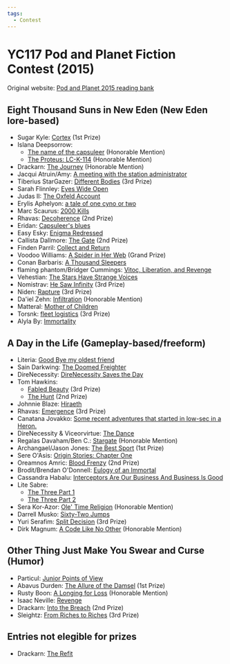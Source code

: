 ```yaml
---
tags:
  - Contest
---
```


# YC117 Pod and Planet Fiction Contest (2015)

Original website: [Pod and Planet 2015 reading bank](https://podandplanet.wixsite.com/podandplanet/copy-of-contest-entries)

## Eight Thousand Suns in New Eden (New Eden lore-based)

- Sugar Kyle: [Cortex](../authors/sugarkyle/cortex.md) (1st Prize)
- Islana Deepsorrow:
    - [The name of the capsuleer](../authors/islanadeepsorrow/thenameofthecapsuleer.md) (Honorable Mention)
    - [The Proteus: LC-K-114](../authors/islanadeepsorrow/theproteuslck114.md) (Honorable Mention)
- Drackarn: [The Journey](../authors/drackarn/thejourney.md) (Honorable Mention)
- Jacqui Atruin/Amy: [A meeting with the station administrator](../authors/miscauthors/ameetingwiththestationadministrator.md)
- Tiberius StarGazer: [Different Bodies](../authors/miscauthors/differentbodies.md) (3rd Prize)
- Sarah Flinnley: [Eyes Wide Open](../authors/sarahflinnley/eyeswideopen.md)
- Judas II: [The Oxfeld Account](../authors/miscauthors/theoxfeldaccount.md)
- Erylis Aphelyon: [a tale of one cyno or two](../authors/miscauthors/ataleofonecynoortwo.md)
- Marc Scaurus: [2000 Kills](../authors/miscauthors/marcscaurus_2000kills.md)
- Rhavas: [Decoherence](../authors/rhavas/decoherence.md) (2nd Prize)
- Eridan: [Capsuleer's blues](../authors/miscauthors/capsuleersblues.md)
- Easy Esky: [Enigma Redressed](../authors/miscauthors/enigmaredressed.md)
- Callista Dallmore: [The Gate](../authors/callistadallmore/callistadallmore_thegate.md) (2nd Prize)
- Finden Parril: [Collect and Return](../authors/miscauthors/collectandreturn.md)
- Voodoo Williams: [A Spider in Her Web](../authors/voodoowilliams/aspiderinherweb.md) (Grand Prize)
- Conan Barbaris: [A Thousand Sleepers](../authors/miscauthors/athousandsleepers.md)
- flaming phantom/Bridger Cummings: [Vitoc, Liberation, and Revenge](../authors/miscauthors/vitocliberationandrevenge.md)
- Vehestian: [The Stars Have Strange Voices](../authors/vehestian/thestarshavestrangevoices.md)
- Nomistrav: [He Saw Infinity](../authors/nomistrav.md/hesawinfinity.md) (3rd Prize)
- Niden: [Rapture](../authors/miscauthors/niden_rapture.md) (3rd Prize)
- Da'iel Zehn: [Infiltration](../authors/daielzehn/infiltration.md) (Honorable Mention)
- Matteral: [Mother of Children](../authors/miscauthors/matteral_motherofchildren.md)
- Torsnk: [fleet logistics](../authors/miscauthors/torsnk_fleetlogistics.md) (3rd Prize)
- Alyla By: [Immortality](../authors/miscauthors/alylaby_immortality.md)

## A Day in the Life (Gameplay-based/freeform)

- Literia: [Good Bye my oldest friend](../authors/literia/goodbyemyoldestfriend.md)
- Sain Darkwing: [The Doomed Freighter](../authors/miscauthors/thedoomedfreighter.md)
- DireNecessity: [DireNecessity Saves the Day](../authors/direnecessity/direnecessitysavestheday.md)
- Tom Hawkins:
    - [Fabled Beauty](../authors/tomhawkins/fabledbeauty.md) (3rd Prize)
    - [The Hunt](../authors/tomhawkins/thehunt.md) (2nd Prize)
- Johnnie Blaze: [Hiraeth](../authors/miscauthors/hiraeth.md)
- Rhavas: [Emergence](../authors/rhavas/emergence.md) (3rd Prize)
- Canatana Jovakko: [Some recent adventures that started in low-sec in a Heron.](../authors/miscauthors/somerecentadventuresthatstartedinlowsecinaheron.md)
- DireNecessity & Viceorvirtue: [The Dance](../authors/direnecessity/thedance.md)
- Regalas Davaham/Ben C.: [Stargate](../authors/miscauthors/regalasdavaham_stargate.md) (Honorable Mention)
- Archangael/Jason Jones: [The Best Sport](../authors/miscauthors/thebestsport.md) (1st Prize)
- Sere O'Asis: [Origin Stories:  Chapter One](../authors/miscauthors/sereoasis_originstorieschapterone.md)
- Oreamnos Amric: [Blood Frenzy](../authors/oreamnosamric/bloodfrenzy.md) (2nd Prize)
- Brodit/Brendan O'Donnell: [Eulogy of an Immortal](../authors/miscauthors/eulogyofanimmortal.md)
- Cassandra Habalu: [Interceptors Are Our Business And Business Is Good](../authors/miscauthors/interceptorsareourbusinessandbusinessisgood.md)
- Lite Sabre:
    - [The Three Part 1](../authors/miscauthors/litesabre_thethree.md#the-three-part-1)
    - [The Three Part 2](../authors/miscauthors/litesabre_thethree.md#the-three-part-2)
- Sera Kor-Azor: [Ole' Time Religion](../authors/miscauthors/oletimereligion.md) (Honorable Mention)
- Darrell Musko: [Sixty-Two Jumps](../authors/miscauthors/sixty-twojumps.md)
- Yuri Serafim: [Split Decision](../authors/miscauthors/splitdecision.md) (3rd Prize)
- Dirk Magnum: [A Code Like No Other](../authors/miscauthors/acodelikenoother.md) (Honorable Mention)


## Other Thing Just Make You Swear and Curse (Humor)

- Particul: [Junior Points of View](../authors/miscauthors/juniorpointsofview.md)
- Abavus Durden: [The Allure of the Damsel](../authors/abavusdurden/theallureofthedamsel.md) (1st Prize)
- Rusty Boon: [A Longing for Loss](../authors/miscauthors/alongingforloss.md) (Honorable Mention)
- Isaac Neville: [Revenge](../authors/miscauthors/isaacneville_revenge.md)
- Drackarn: [Into the Breach](../authors/drackarn/intothebreach.md) (2nd Prize)
- Sleightz: [From Riches to Riches](../authors/sleightz/fromrichestoriches.md) (3rd Prize)


## Entries not elegible for prizes

- Drackarn: [The Refit](../authors/drackarn/therefit.md)